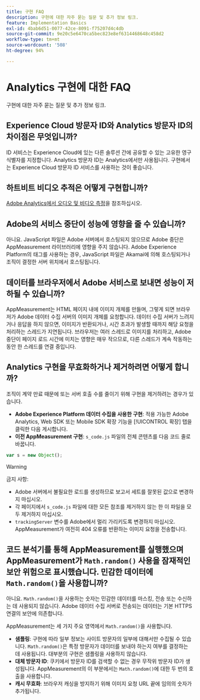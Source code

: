 ```yaml
---
title: 구현 FAQ
description: 구현에 대한 자주 묻는 질문 및 추가 정보 링크.
feature: Implementation Basics
exl-id: 4bab6d51-0077-42ce-8091-f75207d4c4db
source-git-commit: 9e20c5e6470ca5bec823e8ef6314468648c458d2
workflow-type: tm+mt
source-wordcount: '508'
ht-degree: 94%

---
```


# Analytics 구현에 대한 FAQ

구현에 대한 자주 묻는 질문 및 추가 정보 링크.

## Experience Cloud 방문자 ID와 Analytics 방문자 ID의 차이점은 무엇입니까?

ID 서비스는 Experience Cloud에 있는 다른 솔루션 간에 공유할 수 있는 고유한 영구 식별자를 지정합니다. Analytics 방문자 ID는 Analytics에서만 사용됩니다. 구현에서는 Experience Cloud 방문자 ID 서비스를 사용하는 것이 좋습니다.

## 하트비트 비디오 추적은 어떻게 구현합니까?

[Adobe Analytics에서 오디오 및 비디오 측정](https://experienceleague.adobe.com/docs/media-analytics/using/media-overview.html?lang=ko-KR)을 참조하십시오.

## Adobe의 서비스 중단이 성능에 영향을 줄 수 있습니까?

아니요. JavaScript 파일은 Adobe 서버에서 호스팅되지 않으므로 Adobe 중단은 AppMeasurement 라이브러리에 영향을 주지 않습니다. Adobe Experience Platform의 태그를 사용하는 경우, JavaScript 파일은 Akamai에 의해 호스팅되거나 조직이 결정한 서버 위치에서 호스팅됩니다.

## 데이터를 브라우저에서 Adobe 서비스로 보내면 성능이 저하될 수 있습니까?

AppMeasurement는 HTML 페이지 내에 이미지 개체를 만들며, 그렇게 되면 브라우저가 Adobe 데이터 수집 서버의 이미지 개체를 요청합니다. 데이터 수집 서버가 느려지거나 응답을 하지 않으면, 이미지가 반환되거나, 시간 초과가 발생할 때까지 해당 요청을 처리하는 스레드가 지연됩니다. 브라우저는 여러 스레드로 이미지를 처리하고, Adobe 중단이 페이지 로드 시간에 미치는 영향은 매우 작으므로, 다른 스레드가 계속 작동하는 동안 한 스레드를 연결 중입니다.

## Analytics 구현을 무효화하거나 제거하려면 어떻게 합니까?

조직이 계약 만료 때문에 또는 서버 호출 수를 줄이기 위해 구현을 제거하려는 경우가 있습니다.

* **Adobe Experience Platform 데이터 수집을 사용한 구현**: 적용 가능한 Adobe Analytics, Web SDK 또는 Mobile SDK 확장 기능을 [!UICONTROL 확장] 탭을 클릭한 다음 게시합니다.
* **이전 AppMeasurement 구현**: `s_code.js` 파일의 전체 콘텐츠를 다음 코드 줄로 바꿉니다.

```js
var s = new Object();
```

>[!WARNING]
>
>금지 사항:
>
>* Adobe 서버에서 불필요한 로드를 생성하므로 보고서 세트를 잘못된 값으로 변경하지 마십시오.
>* 각 페이지에서 `s_code.js` 파일에 대한 모든 참조를 제거하지 않는 한 이 파일을 모두 제거하지 마십시오.
>* `trackingServer` 변수를 Adobe에서 멀리 가리키도록 변경하지 마십시오. AppMeasurement가 여전히 404 오류를 반환하는 이미지 요청을 전송합니다.


## 코드 분석기를 통해 AppMeasurement를 실행했으며 AppMeasurement가 `Math.random()` 사용을 잠재적인 보안 위험으로 표시했습니다. 민감한 데이터에 `Math.random()`을 사용합니까?

아니요. `Math.random()`을 사용하는 숫자는 민감한 데이터를 마스킹, 전송 또는 수신하는 데 사용되지 않습니다. Adobe 데이터 수집 서버로 전송되는 데이터는 기본 HTTPS 연결의 보안에 의존합니다. <!-- AN-173590 -->

AppMeasurement는 세 가지 주요 영역에서 `Math.random()`을 사용합니다.

* **샘플링**: 구현에 따라 일부 정보는 사이트 방문자의 일부에 대해서만 수집될 수 있습니다. `Math.random()`은 특정 방문자가 데이터를 보내야 하는지 여부를 결정하는 데 사용됩니다. 대부분의 구현은 샘플링을 사용하지 않습니다.
* **대체 방문자 ID**: 쿠키에서 방문자 ID를 검색할 수 없는 경우 무작위 방문자 ID가 생성됩니다. AppMeasurement의 이 부분에서는 `Math.random()`에 대한 두 번의 호출을 사용합니다.
* **캐시 무효화**: 브라우저 캐싱을 방지하기 위해 이미지 요청 URL 끝에 임의의 숫자가 추가됩니다.
